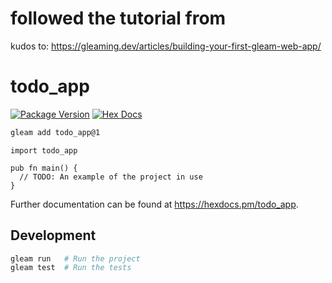 # followed the tutorial from

kudos to:
https://gleaming.dev/articles/building-your-first-gleam-web-app/

# todo_app

[![Package Version](https://img.shields.io/hexpm/v/todo_app)](https://hex.pm/packages/todo_app)
[![Hex Docs](https://img.shields.io/badge/hex-docs-ffaff3)](https://hexdocs.pm/todo_app/)

```sh
gleam add todo_app@1
```

```gleam
import todo_app

pub fn main() {
  // TODO: An example of the project in use
}
```

Further documentation can be found at <https://hexdocs.pm/todo_app>.

## Development

```sh
gleam run   # Run the project
gleam test  # Run the tests
```
